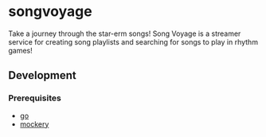 # songvoyage

Take a journey through the star-erm songs! Song Voyage is a streamer service for creating song
playlists and searching for songs to play in rhythm games!

## Development

### Prerequisites

* [go](https://go.dev/)
* [mockery](https://github.com/vektra/mockery)
